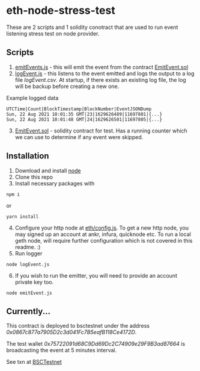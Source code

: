 # eth-node-stress-test

These are 2 scripts and 1 solidity conotract that are used to run event listening stress test on node provider.

## Scripts

1. [emitEvents.js](emitEvents.js) - this will emit the event from the contract [EmitEvent.sol](EmitEvent.sol)
2. [logEvent.js](logEvent.js) - this listens to the event emitted and logs the output to a log file *logEvent.csv*. At startup, if there exists an existing log file, the log will be backup before creating a new one. 

Example logged data
```
UTCTime|Count|BlockTimestamp|BlockNumber|EventJSONDump
Sun, 22 Aug 2021 10:01:35 GMT|23|1629626489|11697801|{...}
Sun, 22 Aug 2021 10:01:48 GMT|24|1629626501|11697805|{...}

```
3. [EmitEvent.sol](EmitEvent.sol) - solidity contract for test. Has a running counter which we can use to determine if any event were skipped. 

## Installation

1. Download and install [node](nodejs.org)
2. Clone this repo
3. Install necessary packages with 

```
npm i
```

or 

```
yarn install
```
4. Configure your http node at [eth/config.js](eth/config.js). To get a new http node, you may signed up an account at ankr, infura, quicknode etc. To run a local geth node, will require further configuration which is not covered in this readme. :)
5. Run logger
```
node logEvent.js
```
6. If you wish to run the emitter, you will need to provide an account private key too. 

```
node emitEvent.js
```

## Currently...

This contract is deployed to bsctestnet under the address *0x0867c877a7905D2c3d041Fc7B5eafB118Ce4172D*.

The test wallet *0x75722091d68C9Dd69Dc2C74909e29F9B3ad87664* is broadcasting the event at 5 minutes interval.

See txn at [BSCTestnet](https://testnet.bscscan.com/address/0x0867c877a7905d2c3d041fc7b5eafb118ce4172d)